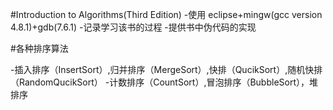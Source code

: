 #Introduction to Algorithms(Third Edition)
-使用 eclipse+mingw(gcc version 4.8.1)+gdb(7.6.1)
-记录学习该书的过程 
-提供书中伪代码的实现

#各种排序算法

-插入排序（InsertSort）,归并排序（MergeSort）,快排（QucikSort）,随机快排（RandomQucikSort）
-计数排序（CountSort）,冒泡排序（BubbleSort），堆排序
